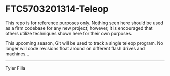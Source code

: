FTC5703201314-Teleop
====================

This repo is for reference purposes only. Nothing seen here should be used as a firm codebase for any new project; however, it is encouraged that others utilize techniques shown here for their own purposes.

This upcoming season, Git will be used to track a single teleop program. No longer will code revisions float around on different flash drives and machines...

-----
Tyler Filla
